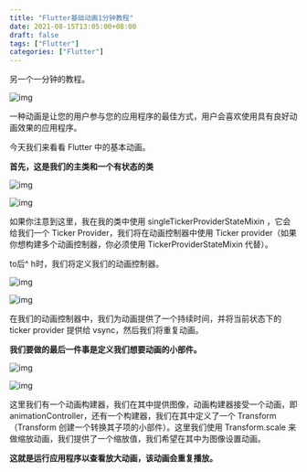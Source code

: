 ```yaml
---
title: "Flutter基础动画1分钟教程"
date: 2021-08-15T13:05:00+08:00
draft: false
tags: ["Flutter"]
categories: ["Flutter"]
---
```


另一个一分钟的教程。

![img](https://miro.medium.com/max/1400/1*QTdoN38m0-pso0C56Q6bTw.jpeg)

一种动画是让您的用户参与您的应用程序的最佳方式，用户会喜欢使用具有良好动画效果的应用程序。

今天我们来看看 Flutter 中的基本动画。

**首先，这是我们的主类和一个有状态的类**

![img](https://miro.medium.com/max/60/1*8ZQ8tgHfzRezDRZ6rtXeGw.png?q=20)

![img](https://miro.medium.com/max/700/1*8ZQ8tgHfzRezDRZ6rtXeGw.png)

如果你注意到这里，我在我的类中使用 singleTickerProviderStateMixin ，它会给我们一个 Ticker Provider，我们将在动画控制器中使用 Ticker provider（如果你想构建多个动画控制器，你必须使用 TickerProviderStateMixin 代替）。

to后^ h时，我们将定义我们的动画控制器。

![img](https://miro.medium.com/max/60/1*vcSEjGw_hTsWyvcU8HKjNA.png?q=20)

![img](https://miro.medium.com/max/700/1*vcSEjGw_hTsWyvcU8HKjNA.png)

在我们的动画控制器中，我们为动画提供了一个持续时间，并将当前状态下的ticker provider 提供给 vsync，然后我们将重复动画。

**我们要做的最后一件事是定义我们想要动画的小部件。**

![img](https://miro.medium.com/max/60/1*XjtZGTwzraCTGuzRjg3obA.png?q=20)

![img](https://miro.medium.com/max/700/1*XjtZGTwzraCTGuzRjg3obA.png)

这里我们有一个动画构建器，我们在其中提供图像，动画构建器接受一个动画，即 animationController，还有一个构建器，我们在其中定义了一个 Transform（Transform 创建一个转换其子项的小部件）。这里我们使用 Transform.scale 来做缩放动画，我们提供了一个缩放值，我们希望在其中为图像设置动画。

**这就是运行应用程序以查看放大动画，该动画会重复播放。**